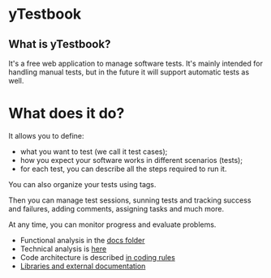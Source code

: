 # yTestbook

## What is yTestbook?

It's a free web application to manage software tests. It's mainly intended for handling manual tests, but in the future it will support automatic tests as well.

# What does it do?

It allows you to define:

- what you want to test (we call it test cases);
- how you expect your software works in different scenarios (tests);
- for each test, you can describe all the steps required to run it.

You can also organize your tests using tags.

Then you can manage test sessions, sunning tests and tracking success and failures, adding comments, assigning tasks and much more.

At any time, you can monitor progress and evaluate problems.

- Functional analysis in the [docs folder](./docs/requirements.md)
- Technical analysis is [here](./docs/technical-analysis.md)
- Code architecture is described [in coding rules](./docs/coding-rules.md)
- [Libraries and external documentation](./docs/external-dependencies.md)
